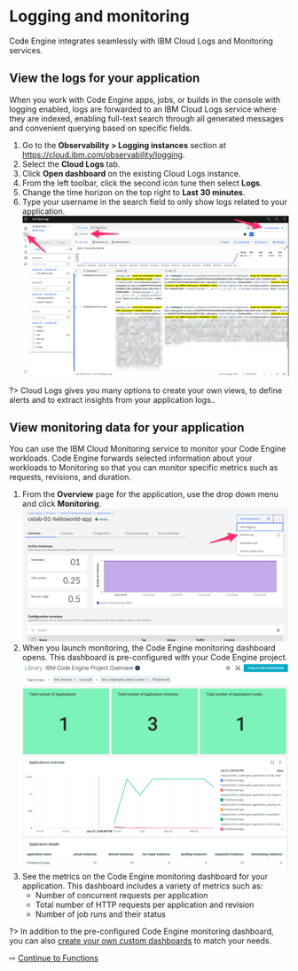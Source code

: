 # Logging and monitoring

Code Engine integrates seamlessly with IBM Cloud Logs and Monitoring services.

## View the logs for your application

When you work with Code Engine apps, jobs, or builds in the console with logging enabled, logs are forwarded to an IBM Cloud Logs service where they are indexed, enabling full-text search through all generated messages and convenient querying based on specific fields.

1. Go to the **Observability > Logging instances** section at https://cloud.ibm.com/observability/logging.
1. Select the **Cloud Logs** tab.
1. Click **Open dashboard** on the existing Cloud Logs instance.
1. From the left toolbar, click the second icon <span class="material-icons">tune</span> then select **Logs**.
1. Change the time horizon on the top right to **Last 30 minutes**.
1. Type your username in the search field to only show logs related to your application.
   ![](images/50-view-logs.png ':size=600')

?> Cloud Logs gives you many options to create your own views, to define alerts and to extract insights from your application logs..

## View monitoring data for your application

You can use the IBM Cloud Monitoring service to monitor your Code Engine workloads. Code Engine forwards selected information about your workloads to Monitoring so that you can monitor specific metrics such as requests, revisions, and duration.

1. From the **Overview** page for the application, use the drop down menu and click **Monitoring**.
   ![](images/50-launch-monitoring.png ':size=400')
1. When you launch monitoring, the Code Engine monitoring dashboard opens. This dashboard is pre-configured with your Code Engine project.
   ![](images/50-monitoring.png ':size=400')
1. See the metrics on the Code Engine monitoring dashboard for your application. This dashboard includes a variety of metrics such as:
   * Number of concurrent requests per application
   * Total number of HTTP requests per application and revision
   * Number of job runs and their status

?> In addition to the pre-configured Code Engine monitoring dashboard, you can also [create your own custom dashboards](https://cloud.ibm.com/docs/codeengine?topic=codeengine-monitor-custom) to match your needs.

⇨ [Continue to Functions](51-functions.md)